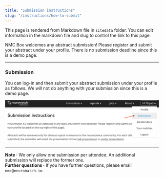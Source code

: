 ```yaml
---
title: "Submission instructions"
slug: "/instructions/how-to-submit"
---
```


This page is rendered from Markdown file in `sitedata` folder. You can edit information in the markdown file
and slug to control the link to this page.

NMC Box welcomes any abstract submission! Please register and submit your abstract under your profile. There is no submission deadline
since this is a demo page.

---

### Submission

You can log-in and then submit your abstract submission under your profile as follows. We will not do anything with your submission
since this is a demo page.

![Instructions Submission](../../frontend/static/markdown-images/instructions/submission.png)

---

**Note ·** We only allow one submission per attendee. An additional submission will replace the former one.<br>**Further questions ·** If you have further questions, please email `nmc@neuromatch.io`.
